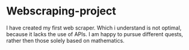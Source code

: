 # Webscraping-project
I have created my first web scraper. Which i understand is not optimal, because it lacks the use of APIs.
I am happy to pursue different quests, rather then those solely based on mathematics.
